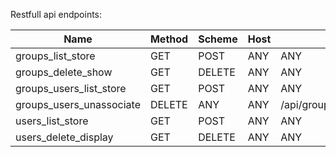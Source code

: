 Restfull api endpoints:

|  Name                      | Method    |   Scheme  | Host  | Path  
-----------------------------|-----------|-----------|-------|--------
|  groups_list_store         | GET|POST  |   ANY     | ANY   | /api/groups                            
|  groups_delete_show        | GET|DELETE|   ANY     | ANY   | /api/groups/{id}                       
|  groups_users_list_store   | GET|POST  |   ANY     | ANY   | /api/groups/{groupId}/users            
|  groups_users_unassociate  | DELETE    |   ANY     | ANY   | /api/groups/{groupId}/users/{userIds}  
|  users_list_store          | GET|POST  |   ANY     | ANY   | /api/users                             
|  users_delete_display      | GET|DELETE|   ANY     | ANY   | /api/users/{id}      